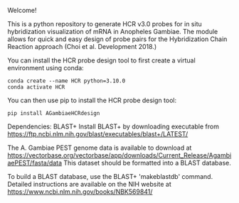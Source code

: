 Welcome!

This is a python repository to generate HCR v3.0 probes for in situ hybridization visualization of mRNA in Anopheles Gambiae.
The module allows for quick and easy design of probe pairs for the Hybridization Chain Reaction approach (Choi et al. Development 2018.)

You can install the HCR probe design tool to first create a virtual environment using conda:

```
conda create --name HCR python=3.10.0
conda activate HCR
```

You can then use pip to install the HCR probe design tool:

```
pip install AGambiaeHCRdesign
```



Dependencies: 
BLAST+
Install BLAST+ by downloading executable from https://ftp.ncbi.nlm.nih.gov/blast/executables/blast+/LATEST/

The A. Gambiae PEST genome data is available to download at https://vectorbase.org/vectorbase/app/downloads/Current_Release/AgambiaePEST/fasta/data
This dataset should be formatted into a BLAST database.

To build a BLAST database, use the BLAST+ 'makeblastdb' command. 
Detailed instructions are available on the NIH website at https://www.ncbi.nlm.nih.gov/books/NBK569841/
